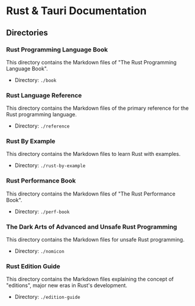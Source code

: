 # Rust & Tauri Documentation

## Directories

### Rust Programming Language Book

This directory contains the Markdown files of "The Rust Programming Language Book".

- Directory: `./book`

### Rust Language Reference

This directory contains the Markdown files of the primary reference for the Rust programming language.

- Directory: `./reference`

### Rust By Example

This directory contains the Markdown files to learn Rust with examples.

- Directory: `./rust-by-example`

### Rust Performance Book

This directory contains the Markdown files of "The Rust Performance Book".

- Directory: `./perf-book`

### The Dark Arts of Advanced and Unsafe Rust Programming

This directory contains the Markdown files for unsafe Rust programming.

- Directory: `./nomicon`

### Rust Edition Guide

This directory contains the Markdown files explaining the concept of "editions", major new eras in Rust's development.

- Directory: `./edition-guide`
